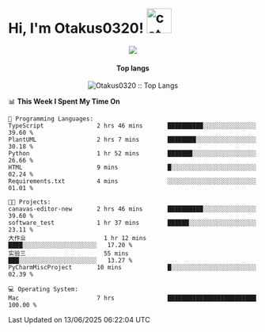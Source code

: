 <h1> Hi, I'm Otakus0320! <img src="https://media.giphy.com/media/mGcNjsfWAjY5AEZNw6/giphy.gif" width="50" alt="cat"></h1>

<p align="center"><a href="https://wakatime.com/@044d69d0-1253-4f60-96b6-5d19a0f9dde5"><img src="https://wakatime.com/badge/user/044d69d0-1253-4f60-96b6-5d19a0f9dde5.svg" /></a></p>

<h4 align="center">Top langs</h4>

<p align="center"><img src="https://github-readme-stats.vercel.app/api/top-langs/?username=Otakus0320&langs_count=10&theme=tokyonight&layout=compact&timestamp={{random_number}}" alt="Otakus0320 :: Top Langs" /></p>

<!--START_SECTION:waka-->
📊 **This Week I Spent My Time On** 

```text
💬 Programming Languages: 
TypeScript               2 hrs 46 mins       ██████████░░░░░░░░░░░░░░░   39.60 % 
PlantUML                 2 hrs 7 mins        ████████░░░░░░░░░░░░░░░░░   30.18 % 
Python                   1 hr 52 mins        ███████░░░░░░░░░░░░░░░░░░   26.66 % 
HTML                     9 mins              █░░░░░░░░░░░░░░░░░░░░░░░░   02.24 % 
Requirements.txt         4 mins              ░░░░░░░░░░░░░░░░░░░░░░░░░   01.01 % 

🐱‍💻 Projects: 
canavas-editor-new       2 hrs 46 mins       ██████████░░░░░░░░░░░░░░░   39.60 % 
software_test            1 hr 37 mins        ██████░░░░░░░░░░░░░░░░░░░   23.11 % 
大作业                      1 hr 12 mins        ████░░░░░░░░░░░░░░░░░░░░░   17.20 % 
实验三                      55 mins             ███░░░░░░░░░░░░░░░░░░░░░░   13.27 % 
PyCharmMiscProject       10 mins             █░░░░░░░░░░░░░░░░░░░░░░░░   02.39 % 

💻 Operating System: 
Mac                      7 hrs               █████████████████████████   100.00 % 
```


 Last Updated on 13/06/2025 06:22:04 UTC
<!--END_SECTION:waka-->

